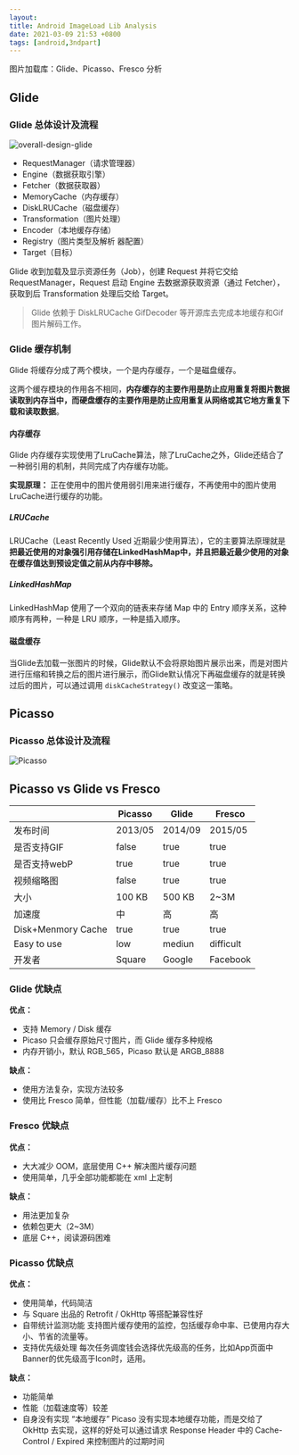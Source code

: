 ```yaml
---
layout: 
title: Android ImageLoad Lib Analysis
date: 2021-03-09 21:53 +0800
tags: [android,3ndpart]
---
```


图片加载库：Glide、Picasso、Fresco 分析

<!--more-->

## Glide

### Glide 总体设计及流程

![overall-design-glide](https://s2.loli.net/2022/07/19/YwCurIf4LlHM6t9.jpg)

- RequestManager（请求管理器）
- Engine（数据获取引擎）
- Fetcher（数据获取器）
- MemoryCache（内存缓存）
- DiskLRUCache（磁盘缓存）
- Transformation（图片处理）
- Encoder（本地缓存存储）
- Registry（图片类型及解析 器配置）
- Target（目标）

Glide 收到加载及显示资源任务（Job），创建 Request 并将它交给 RequestManager，Request 启动 Engine 去数据源获取资源（通过 Fetcher），获取到后 Transformation 处理后交给 Target。

> Glide 依赖于 DiskLRUCache GifDecoder 等开源库去完成本地缓存和Gif图片解码工作。



### Glide 缓存机制

Glide 将缓存分成了两个模块，一个是内存缓存，一个是磁盘缓存。

这两个缓存模块的作用各不相同，**内存缓存的主要作用是防止应用重复将图片数据读取到内存当中，而硬盘缓存的主要作用是防止应用重复从网络或其它地方重复下载和读取数据**。

#### 内存缓存

Glide 内存缓存实现使用了LruCache算法，除了LruCache之外，Glide还结合了一种弱引用的机制，共同完成了内存缓存功能。

**实现原理：** 正在使用中的图片使用弱引用来进行缓存，不再使用中的图片使用LruCache进行缓存的功能。

##### LRUCache

LRUCache（Least Recently Used 近期最少使用算法），它的主要算法原理就是**把最近使用的对象强引用存储在LinkedHashMap中，并且把最近最少使用的对象在缓存值达到预设定值之前从内存中移除。**

##### LinkedHashMap

LinkedHashMap 使用了一个双向的链表来存储 Map 中的 Entry 顺序关系，这种顺序有两种，一种是 LRU 顺序，一种是插入顺序。

#### 磁盘缓存

当Glide去加载一张图片的时候，Glide默认不会将原始图片展示出来，而是对图片进行压缩和转换之后的图片进行展示，而Glide默认情况下再磁盘缓存的就是转换过后的图片，可以通过调用 `diskCacheStrategy()` 改变这一策略。                                                                                                                                                                                                                                                                                                                                                                                                                                                                                                                                                                                                       



## Picasso

### Picasso 总体设计及流程

![Picasso](https://s2.loli.net/2022/07/19/ITKlCs1eFrYLN7P.jpg)



## Picasso vs Glide vs Fresco

|                    | Picasso | Glide   | Fresco    |
| ------------------ | ------- | ------- | --------- |
| 发布时间           | 2013/05 | 2014/09 | 2015/05   |
| 是否支持GIF        | false   | true    | true      |
| 是否支持webP       | true    | true    | true      |
| 视频缩略图         | false   | true    | true      |
| 大小               | 100 KB  | 500 KB  | 2~3M      |
| 加速度             | 中      | 高      | 高        |
| Disk+Menmory Cache | true    | true    | true      |
| Easy to use        | low     | mediun  | difficult |
| 开发者             | Square  | Google  | Facebook  |



### Glide 优缺点

**优点：**

- 支持 Memory / Disk 缓存
- Picaso 只会缓存原始尺寸图片，而 Glide 缓存多种规格
- 内存开销小，默认 RGB_565，Picaso 默认是 ARGB_8888

**缺点：**

- 使用方法复杂，实现方法较多
- 使用比 Fresco 简单，但性能（加载/缓存）比不上 Fresco

### Fresco 优缺点

**优点：**

- 大大减少 OOM，底层使用 C++ 解决图片缓存问题
- 使用简单，几乎全部功能都能在 xml 上定制

**缺点：**

- 用法更加复杂
- 依赖包更大（2~3M）
- 底层 C++，阅读源码困难

### Picasso 优缺点

**优点：**

- 使用简单，代码简洁
- 与 Square 出品的 Retrofit / OkHttp 等搭配兼容性好
- 自带统计监测功能
  支持图片缓存使用的监控，包括缓存命中率、已使用内存大小、节省的流量等。
- 支持优先级处理
  每次任务调度钱会选择优先级高的任务，比如App页面中Banner的优先级高于Icon时，适用。

**缺点：**

- 功能简单
- 性能（加载速度等）较差
- 自身没有实现 “本地缓存”
  Picaso 没有实现本地缓存功能，而是交给了 OkHttp 去实现，这样的好处可以通过请求 Response Header 中的 Cache-Control / Expired 来控制图片的过期时间
